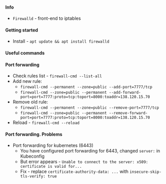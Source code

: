 #### Info
* `Firewalld` - front-end to iptables

#### Getting started
* Install - `apt update && apt install firewalld`

#### Useful commands

#### Port forwarding
* Check rules list - `firewall-cmd --list-all`
* Add new rule:
    * `firewall-cmd --permanent --zone=public --add-port=7777/tcp`
    * `firewall-cmd --zone=public --permanent --add-forward-port=port=7777:proto=tcp:toport=8000:toaddr=138.120.15.70`
* Remove old rule:
    * `firewall-cmd --permanent --zone=public --remove-port=7777/tcp`
    * `firewall-cmd --zone=public --permanent --remove-forward-port=port=7777:proto=tcp:toport=8000:toaddr=138.120.15.70`
* Reload - `firewall-cmd --reload`

#### Port forwarding. Problems
* Port forwarding for kubernetes (6443)
    * You have configured port forwarding for 6443, changed `server:` in Kubeconfig
    * But error appears - `Unable to connect to the server: x509: certificate is valid for...`
    * Fix - replace `certificate-authority-data: ...` with `insecure-skip-tls-verify: true`

